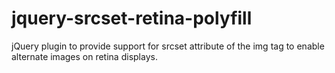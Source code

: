jquery-srcset-retina-polyfill
=============================

jQuery plugin to provide support for srcset attribute of the img tag to enable alternate images on retina displays.
